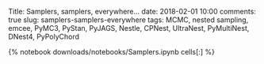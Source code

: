 Title: Samplers, samplers, everywhere...
date: 2018-02-01 10:00
comments: true
slug: samplers-samplers-everywhere
tags: MCMC, nested sampling, emcee, PyMC3, PyStan, PyJAGS, Nestle, CPNest, UltraNest, PyMultiNest, DNest4, PyPolyChord

{% notebook downloads/notebooks/Samplers.ipynb cells[:] %}
